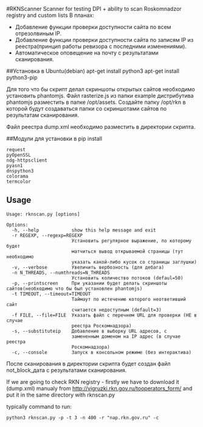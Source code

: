 #RKNScanner
Scanner for testing DPI + ability to scan Roskomnadzor registry and custom lists
В планах:
- Добавление функции проверки доступности сайта по всем отрезолвиным IP.
- Добавление функции проверки доступности сайта по записям IP из реестра(принцип работы ревизора с последними изменениями).
- Автоматическое оповещение на почту с результатами сканирования.

##Установка в Ubuntu(debian)
apt-get install python3
apt-get install python3-pip

Для того что бы скрипт делал скриншоты открытых сайтов необходимо установить phantomjs. Файл rasterize.js из папки example дистрибутива phantomjs разместить в папке /opt/assets. Создайте папку /opt/rkn в которой будут создаваться папки со скриншотами сайтов по результатам сканирования.

Файл реестра dump.xml необходимо разместить в директории скрипта.

##Модули для установки в pip install
```
request
pyOpenSSL 
ndg-httpsclient 
pyasn1 
dnspython3
colorama
termcolor
```

## Usage
```
Usage: rknscan.py [options]

Options:
  -h, --help            show this help message and exit
  -r REGEXP, --regexp=REGEXP
                        Установить регулярное выражение, по которому будет
                        матчиться вывод открываемой страницы (тут необходимо
                        указать какой-либо кусок со страницы заглушки)
  -v, --verbose         Увеличить вербозность (для дебага)
  -n N_THREADS, --numthreads=N_THREADS
                        Установить количество потоков (defaul=50)
  -p, --printscreen		При указании будет делать скриншоты сайтов(необходимо что бы был установлен phantomjs)
  -t TIMEOUT, --timeout=TIMEOUT
                        Таймаут по истечению которого неответивший сайт
                        считается недоступным (default=3)
  -f FILE, --file=FILE  Указать файл с перечнем URL для проверки (НЕ в случае
                        реестра Роскомнадзора)
  -s, --substituteip    Добавление в выборку URL адресов, с
                        замененным доменом на IP адрес (в случае реестра
                        Роскомнадзора)
  -c, --console         Запуск в консольном режиме (без интерактива)

```
После сканирования в директории скрипта будет создан файл not_block_дата с результатами сканирования.

If we are going to check RKN registry - firstly we have to download it (dump.xml) manualy from http://vigruzki.rkn.gov.ru/tooperators_form/ and put it in the same directory with rknscan.py

typically command to run:

```
python3 rknscan.py -p -t 3 -n 400 -r "nap.rkn.gov.ru" -c
```
